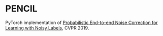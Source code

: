 # PENCIL
PyTorch implementation of [Probabilistic End-to-end Noise Correction for Learning with Noisy Labels](https://arxiv.org/abs/1903.07788), CVPR 2019.
